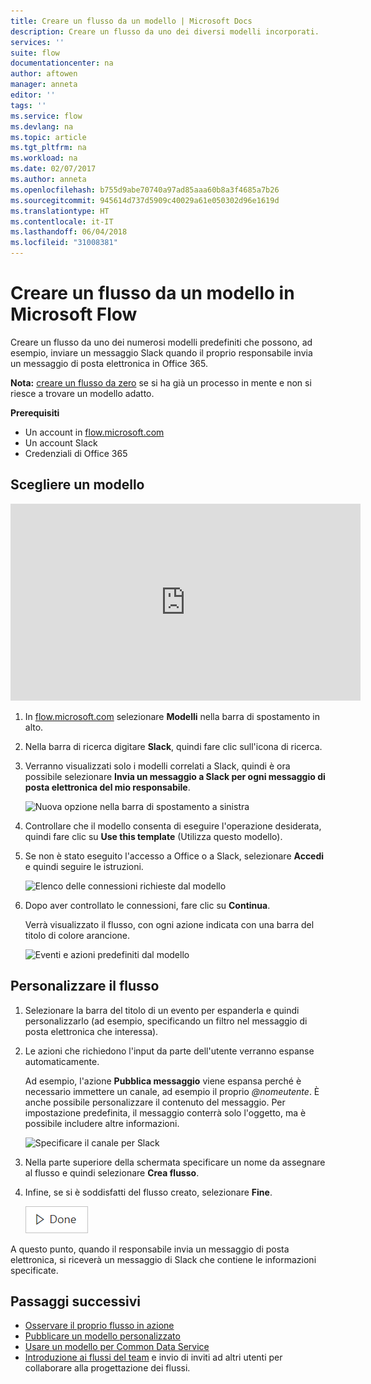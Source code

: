 ```yaml
---
title: Creare un flusso da un modello | Microsoft Docs
description: Creare un flusso da uno dei diversi modelli incorporati.
services: ''
suite: flow
documentationcenter: na
author: aftowen
manager: anneta
editor: ''
tags: ''
ms.service: flow
ms.devlang: na
ms.topic: article
ms.tgt_pltfrm: na
ms.workload: na
ms.date: 02/07/2017
ms.author: anneta
ms.openlocfilehash: b755d9abe70740a97ad85aaa60b8a3f4685a7b26
ms.sourcegitcommit: 945614d737d5909c40029a61e050302d96e1619d
ms.translationtype: HT
ms.contentlocale: it-IT
ms.lasthandoff: 06/04/2018
ms.locfileid: "31008381"
---
```

# <a name="create-a-flow-from-a-template-in-microsoft-flow"></a>Creare un flusso da un modello in Microsoft Flow
Creare un flusso da uno dei numerosi modelli predefiniti che possono, ad esempio, inviare un messaggio Slack quando il proprio responsabile invia un messaggio di posta elettronica in Office 365.

**Nota:** [creare un flusso da zero](get-started-logic-flow.md) se si ha già un processo in mente e non si riesce a trovare un modello adatto.

**Prerequisiti**

* Un account in [flow.microsoft.com](https://flow.microsoft.com)
* Un account Slack
* Credenziali di Office 365

## <a name="choose-a-template"></a>Scegliere un modello
<iframe width="560" height="315" src="https://www.youtube.com/embed/ZJK8cYdjAic?list=PL8nfc9haGeb55I9wL9QnWyHp3ctU2_ThF" frameborder="0" allowfullscreen></iframe>

1. In [flow.microsoft.com](https://flow.microsoft.com) selezionare **Modelli** nella barra di spostamento in alto.
2. Nella barra di ricerca digitare **Slack**, quindi fare clic sull'icona di ricerca.
3. Verranno visualizzati solo i modelli correlati a Slack, quindi è ora possibile selezionare **Invia un messaggio a Slack per ogni messaggio di posta elettronica del mio responsabile**.
   
    ![Nuova opzione nella barra di spostamento a sinistra](./media/get-started-logic-template/select-template.png)
4. Controllare che il modello consenta di eseguire l'operazione desiderata, quindi fare clic su **Use this template** (Utilizza questo modello).
5. Se non è stato eseguito l'accesso a Office o a Slack, selezionare **Accedi** e quindi seguire le istruzioni.
   
    ![Elenco delle connessioni richieste dal modello](./media/get-started-logic-template/confirm-connections.png)
6. Dopo aver controllato le connessioni, fare clic su **Continua**.
   
    Verrà visualizzato il flusso, con ogni azione indicata con una barra del titolo di colore arancione.
   
    ![Eventi e azioni predefiniti dal modello](./media/get-started-logic-template/template-default.png)

## <a name="customize-your-flow"></a>Personalizzare il flusso
1. Selezionare la barra del titolo di un evento per espanderla e quindi personalizzarlo (ad esempio, specificando un filtro nel messaggio di posta elettronica che interessa).
2. Le azioni che richiedono l'input da parte dell'utente verranno espanse automaticamente.
   
    Ad esempio, l'azione **Pubblica messaggio** viene espansa perché è necessario immettere un canale, ad esempio il proprio *\@nomeutente*. È anche possibile personalizzare il contenuto del messaggio. Per impostazione predefinita, il messaggio conterrà solo l'oggetto, ma è possibile includere altre informazioni.
   
    ![Specificare il canale per Slack](./media/get-started-logic-template/specify-keyword.png)
3. Nella parte superiore della schermata specificare un nome da assegnare al flusso e quindi selezionare **Crea flusso**.
4. Infine, se si è soddisfatti del flusso creato, selezionare **Fine**.
   
    ![Pulsante Fine](./media/get-started-logic-template/done.png)

A questo punto, quando il responsabile invia un messaggio di posta elettronica, si riceverà un messaggio di Slack che contiene le informazioni specificate.

## <a name="next-steps"></a>Passaggi successivi
* [Osservare il proprio flusso in azione](see-a-flow-run.md)
* [Pubblicare un modello personalizzato](publish-a-template.md)
* [Usare un modello per Common Data Service](common-data-model-intro.md)
* [Introduzione ai flussi del team](create-team-flows.md) e invio di inviti ad altri utenti per collaborare alla progettazione dei flussi.

